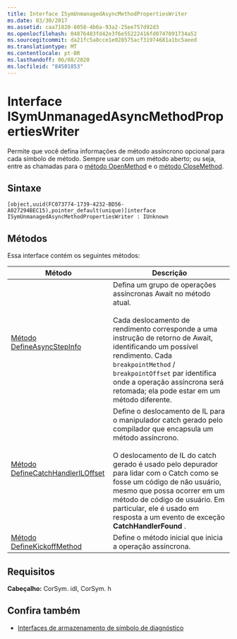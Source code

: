 ```yaml
---
title: Interface ISymUnmanagedAsyncMethodPropertiesWriter
ms.date: 03/30/2017
ms.assetid: caa71820-8058-4b6a-93a2-25ee757d92d3
ms.openlocfilehash: 04876483fd42e3f6e55222416fd0747891734a52
ms.sourcegitcommit: da21fc5a8cce1e028575acf31974681a1bc5aeed
ms.translationtype: MT
ms.contentlocale: pt-BR
ms.lasthandoff: 06/08/2020
ms.locfileid: "84501853"
---
```

# <a name="isymunmanagedasyncmethodpropertieswriter-interface"></a>Interface ISymUnmanagedAsyncMethodPropertiesWriter
Permite que você defina informações de método assíncrono opcional para cada símbolo de método. Sempre usar com um método aberto; ou seja, entre as chamadas para o [método OpenMethod](isymunmanagedwriter-openmethod-method.md) e o [método CloseMethod](isymunmanagedwriter-closemethod-method.md).  
  
## <a name="syntax"></a>Sintaxe  
  
```idl  
[object,uuid(FC073774-1739-4232-BD56-A027294BEC15),pointer_default(unique)]interface ISymUnmanagedAsyncMethodPropertiesWriter : IUnknown  
```  
  
## <a name="methods"></a>Métodos  
 Essa interface contém os seguintes métodos:  
  
|Método|Descrição|  
|------------|-----------------|  
|[Método DefineAsyncStepInfo](isymunmanagedasyncmethodpropertieswriter-defineasyncstepinfo-method.md)|Defina um grupo de operações assíncronas Await no método atual.<br /><br /> Cada deslocamento de rendimento corresponde a uma instrução de retorno de Await, identificando um possível rendimento. Cada `breakpointMethod` / `breakpointOffset` par identifica onde a operação assíncrona será retomada; ela pode estar em um método diferente.|  
|[Método DefineCatchHandlerILOffset](isymunmanagedasyncmethodpropertieswriter-definecatchhandleriloffset-method.md)|Define o deslocamento de IL para o manipulador catch gerado pelo compilador que encapsula um método assíncrono.<br /><br /> O deslocamento de IL do catch gerado é usado pelo depurador para lidar com o Catch como se fosse um código de não usuário, mesmo que possa ocorrer em um método de código de usuário. Em particular, ele é usado em resposta a um evento de exceção **CatchHandlerFound** .|  
|[Método DefineKickoffMethod](isymunmanagedasyncmethodpropertieswriter-definekickoffmethod-method.md)|Define o método inicial que inicia a operação assíncrona.|  
  
## <a name="requirements"></a>Requisitos  
 **Cabeçalho:** CorSym. idl, CorSym. h  
  
## <a name="see-also"></a>Confira também

- [Interfaces de armazenamento de símbolo de diagnóstico](diagnostics-symbol-store-interfaces.md)
